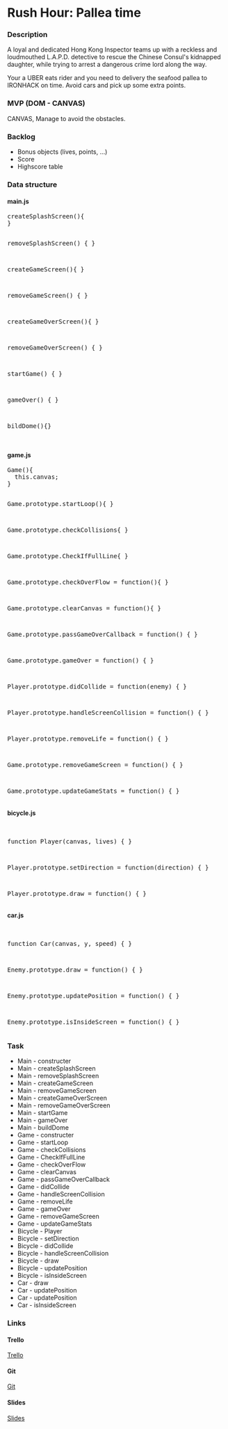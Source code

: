 <h1>Rush Hour: Pallea time</h1>

<h3>Description</h3>
A loyal and dedicated Hong Kong Inspector teams up with a reckless and loudmouthed L.A.P.D. detective to rescue the Chinese Consul's kidnapped daughter, while trying to arrest a dangerous crime lord along the way. 

Your a UBER eats rider and you need to delivery the seafood pallea to IRONHACK on time. Avoid cars and pick up some extra points. 

<h3>MVP (DOM - CANVAS)</h3>
CANVAS, Manage to avoid the obstacles. 

<h3>Backlog</h3>
  <ul> 
      <li>Bonus objects (lives, points, ...)</li>
      <li>Score</li>
      <li>Highscore table</li>
</ul>



<h3>Data structure</h3>

<h4>main.js</h4>
<pre>
createSplashScreen(){
}

removeSplashScreen() {
}


createGameScreen(){
}

removeGameScreen() {
}

createGameOverScreen(){
}

removeGameOverScreen() {
}

startGame() {
}

gameOver() {
}

bildDome(){}

</pre>

<h4>game.js</h4>
<pre>
Game(){
  this.canvas;
}

Game.prototype.startLoop(){
}

Game.prototype.checkCollisions{
}

Game.prototype.CheckIfFullLine{
}



Game.prototype.checkOverFlow = function(){
}



Game.prototype.clearCanvas = function(){
}

Game.prototype.passGameOverCallback = function() {
}

Game.prototype.gameOver = function() {
}

Player.prototype.didCollide = function(enemy) {
}

Player.prototype.handleScreenCollision = function() {
}

Player.prototype.removeLife = function() {
}

Game.prototype.removeGameScreen = function() {
}

Game.prototype.updateGameStats = function() {
}
</pre>

<h4>bicycle.js</h4>
<pre>

function Player(canvas, lives) {
}

Player.prototype.setDirection = function(direction) {
}



Player.prototype.draw = function() {
}
</pre>

<h4>car.js</h4>
<pre>

function Car(canvas, y, speed) {
}

Enemy.prototype.draw = function() {
}

Enemy.prototype.updatePosition = function() {
}

Enemy.prototype.isInsideScreen = function() {
}
</pre>


<h3>Task</h3>
<ul>
   <li>Main - constructer</li>
  <li>Main - createSplashScreen</li>
    <li>Main - removeSplashScreen</li>
  <li>Main - createGameScreen</li>
    <li>Main - removeGameScreen</li>
  <li>Main - createGameOverScreen</li>
    <li>Main - removeGameOverScreen</li>
    <li>Main - startGame</li>
    <li>Main - gameOver</li>
  <li>Main - buildDome</li>
  <li>Game - constructer</li>
  <li>Game - startLoop</li>
  <li>Game - checkCollisions</li>
  <li>Game - CheckIfFullLine</li>
  <li>Game - checkOverFlow</li>
  <li>Game - clearCanvas</li>
  <li>Game - passGameOverCallback</li>
    <li>Game - didCollide</li>
   <li>Game - handleScreenCollision</li>
   <li>Game - removeLife</li>
  <li>Game - gameOver</li>
  <li>Game - removeGameScreen</li>
  <li>Game - updateGameStats</li>
  <li>Bicycle - Player</li>
  <li>Bicycle - setDirection</li>
  <li>Bicycle - didCollide</li>
  <li>Bicycle - handleScreenCollision</li>
   <li>Bicycle - draw</li>
   <li>Bicycle - updatePosition</li>
   <li>Bicycle - isInsideScreen</li>
    <li>Car - draw</li>
    <li>Car - updatePosition</li>
    <li>Car - updatePosition</li>
    <li>Car - isInsideScreen</li>
  
</ul>


<h3>Links</h3>

<h4>Trello</h4>
<a href="https://trello.com/invite/b/vYWWWWTs/8fce0be896e4fc4c4af9a8222242bb9a/game-project">Trello</a>
<h4>Git</h4>
<a href="https://github.com/jakubhimmel/game_project">Git</a>
<h4>Slides</h4>
<a href="https://www.w3schools.com">Slides</a>

